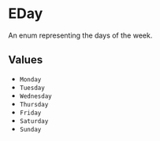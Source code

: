 # EDay

An enum representing the days of the week.

## Values

-   `Monday`
-   `Tuesday`
-   `Wednesday`
-   `Thursday`
-   `Friday`
-   `Saturday`
-   `Sunday`
